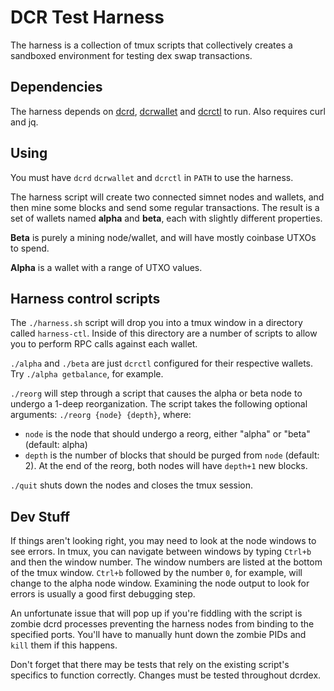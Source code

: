 # DCR Test Harness

The harness is a collection of tmux scripts that collectively creates a
sandboxed environment for testing dex swap transactions.

## Dependencies

The harness depends on [dcrd](https://github.com/decred/dcrd), [dcrwallet](https://github.com/decred/dcrwallet) and [dcrctl](https://github.com/decred/dcrd/tree/master/cmd/dcrctl) to run. Also requires curl and jq.

## Using

You must have `dcrd` `dcrwallet` and `dcrctl` in `PATH` to use the harness.

The harness script will create two connected simnet nodes and wallets, and
then mine some blocks and send some regular transactions. The result is a set of
wallets named **alpha** and **beta**, each with slightly different properties.

**Beta** is purely a mining node/wallet, and will have mostly coinbase
UTXOs to spend.

**Alpha** is a wallet with a range of UTXO values.

## Harness control scripts

The `./harness.sh` script will drop you into a tmux window in a directory
called `harness-ctl`. Inside of this directory are a number of scripts to
allow you to perform RPC calls against each wallet.

`./alpha` and `./beta` are just `dcrctl` configured for their respective
wallets.
Try `./alpha getbalance`, for example.

`./reorg` will step through a script that causes the alpha or beta node to
undergo a 1-deep reorganization. The script takes the following optional
arguments: `./reorg {node} {depth}`, where:
- `node` is the node that should undergo a reorg, either "alpha" or "beta" (default: alpha)
- `depth` is the number of blocks that should be purged from `node` (default: 2).
At the end of the reorg, both nodes will have `depth+1` new blocks.

`./quit` shuts down the nodes and closes the tmux session.

## Dev Stuff

If things aren't looking right, you may need to look at the node windows to
see errors. In tmux, you can navigate between windows by typing `Ctrl+b` and
then the window number. The window numbers are listed at the bottom
of the tmux window. `Ctrl+b` followed by the number `0`, for example, will
change to the alpha node window. Examining the node output to look for errors
is usually a good first debugging step.

An unfortunate issue that will pop up if you're fiddling with the script is
zombie dcrd processes preventing the harness nodes from binding to the
specified ports. You'll have to manually hunt down the zombie PIDs and `kill`
them if this happens.

Don't forget that there may be tests that rely on the existing script's
specifics to function correctly. Changes must be tested throughout dcrdex.
